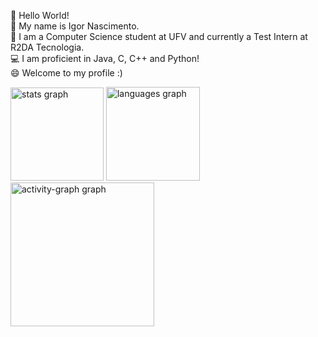 
👋  Hello World! <br>
💬  My name is Igor Nascimento. <br>
🔭  I am a Computer Science student at UFV and 
currently a Test Intern at R2DA Tecnologia. <br>
💻  I am proficient in Java, C, C++ and Python! <br>
😄  Welcome to my profile :) 

<div align="left">
  <img src="https://github-readme-stats.vercel.app/api?username=igornnsilva&hide_title=false&hide_rank=false&show_icons=true&include_all_commits=true&count_private=true&disable_animations=false&theme=react&locale=en&hide_border=true&order=1" height="149" alt="stats graph"  />
  <img src="https://github-readme-stats.vercel.app/api/top-langs?username=igornnsilva&locale=en&hide_title=false&layout=compact&card_width=320&langs_count=7&theme=react&hide_border=true&order=2" height="150" alt="languages graph"  />
  <img src="https://github-readme-activity-graph.vercel.app/graph?username=igornnsilva&radius=16&theme=react&area=true&order=5&hide_border=true" height="230" alt="activity-graph graph"  />
</div>

###
<!--
**igornnsilva/igornnsilva** is a ✨ _special_ ✨ repository because its `README.md` (this file) appears on your GitHub profile.

Here are some ideas to get you started:

- 🔭 I’m currently working on ...
- 🌱 I’m currently learning ...
- 👯 I’m looking to collaborate on ...
- 🤔 I’m looking for help with ...
- 💬 Ask me about ...
- 📫 How to reach me: ...
- 😄 Pronouns: ...
- ⚡ Fun fact: ...
-->
